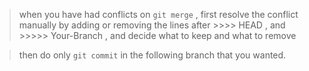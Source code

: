 > when you have had conflicts on `git merge` , first resolve the conflict manually by adding or removing the lines after >>>> HEAD , and >>>>> Your-Branch , and decide what to keep and what to remove

> then do only `git commit` in the following branch that you wanted.
